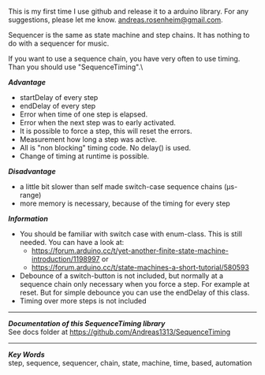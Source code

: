 This is my first time I use github and release it to a arduino library. For any suggestions, please let me know. andreas.rosenheim@gmail.com.

Sequencer is the same as state machine and step chains. It has nothing to do with a sequencer for music.

If you want to use a sequence chain, you have very often to use timing. Than you should use "SequenceTiming".\

***Advantage***
- startDelay of every step
- endDelay of every step
- Error when time of one step is elapsed.
- Error when the next step was to early activated.
- It is possible to force a step, this will reset the errors.
- Measurement how long a step was active.
- All is "non blocking" timing code. No delay() is used.
- Change of timing at runtime is possible.

***Disadvantage***
- a little bit slower than self made switch-case sequence chains (µs-range)
- more memory is necessary, because of the timing for every step

***Information***
- You should be familiar with switch case with enum-class. This is still needed. You can have a look at:
  - https://forum.arduino.cc/t/yet-another-finite-state-machine-introduction/1198997
  or
  - https://forum.arduino.cc/t/state-machines-a-short-tutorial/580593
- Debounce of a switch-button is not included, but normally at a sequence chain only necessary when you force a step. For example at reset. But for simple debounce you can use the endDelay of this class.
- Timing over more steps is not included
***
***Documentation of this SequenceTiming library***\
See docs folder at https://github.com/Andreas1313/SequenceTiming
***
***Key Words***\
step, sequence, sequencer, chain, state, machine, time, based, automation